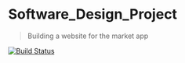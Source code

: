 # Software_Design_Project
> Building a website for the market app

[![Build Status](https://travis-ci.org/Coms3-Software-Design-Project.svg?branch=master)](https://travis-ci.org/Coms3-Software-Design-Project/software_design_project)
